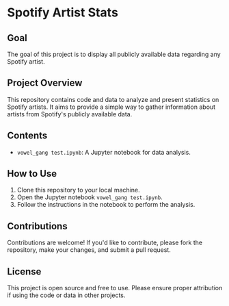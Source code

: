 # Spotify Artist Stats

## Goal
The goal of this project is to display all publicly available data regarding any Spotify artist.

## Project Overview
This repository contains code and data to analyze and present statistics on Spotify artists. It aims to provide a simple way to gather information about artists from Spotify's publicly available data.

## Contents
- `vowel_gang test.ipynb`: A Jupyter notebook for data analysis.

## How to Use
1. Clone this repository to your local machine.
2. Open the Jupyter notebook `vowel_gang test.ipynb`.
3. Follow the instructions in the notebook to perform the analysis.

## Contributions
Contributions are welcome! If you'd like to contribute, please fork the repository, make your changes, and submit a pull request.

## License
This project is open source and free to use. Please ensure proper attribution if using the code or data in other projects.
